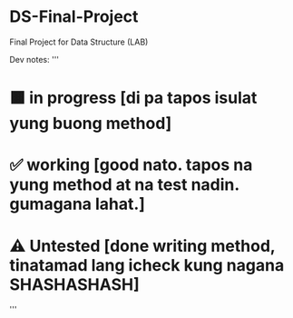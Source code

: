 # DS-Final-Project
 Final Project for Data Structure (LAB)


Dev notes:
'''
# 🟧 in progress [di pa tapos isulat yung buong method]
# ✅ working [good nato. tapos na yung method at na test nadin. gumagana lahat.]
# ⚠️ Untested [done writing method, tinatamad lang icheck kung nagana SHASHASHASH]

'''

